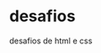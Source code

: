 # desafios
 desafios de html e css
 <a href="https://lindrielton.github.io/desafios/desafio001/df17/index.html/">
